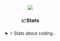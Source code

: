 <div align="center">
  
<p align="center">
  <img src="https://lanyard.cnrad.dev/api/1018290650602553364" />
</p>

### 📈Stats
<details>
    <summary> ⚡ Stats about coding.. </> </summary>
    <br/>

<!--START_SECTION:waka-->
![Code Time](http://img.shields.io/badge/Code%20Time-122%20hrs%2019%20mins-blue)

![Profile Views](http://img.shields.io/badge/Profile%20Views-3-blue)

**🐱 My GitHub Data** 

> 📦 1.2 MB Used in GitHub's Storage 
 > 
> 🏆 6 Contributions in the Year 2025
 > 
> 💼 Opted to Hire
 > 
> 📜 5 Public Repositories 
 > 
> 🔑 19 Private Repositories 
 > 
**I'm an Early 🐤** 

```text
🌞 Morning                26 commits          ██░░░░░░░░░░░░░░░░░░░░░░░   06.74 % 
🌆 Daytime                185 commits         ████████████░░░░░░░░░░░░░   47.93 % 
🌃 Evening                134 commits         █████████░░░░░░░░░░░░░░░░   34.72 % 
🌙 Night                  41 commits          ███░░░░░░░░░░░░░░░░░░░░░░   10.62 % 
```
📅 **I'm Most Productive on Sunday** 

```text
Monday                   23 commits          █░░░░░░░░░░░░░░░░░░░░░░░░   05.96 % 
Tuesday                  48 commits          ███░░░░░░░░░░░░░░░░░░░░░░   12.44 % 
Wednesday                48 commits          ███░░░░░░░░░░░░░░░░░░░░░░   12.44 % 
Thursday                 59 commits          ████░░░░░░░░░░░░░░░░░░░░░   15.28 % 
Friday                   52 commits          ███░░░░░░░░░░░░░░░░░░░░░░   13.47 % 
Saturday                 69 commits          ████░░░░░░░░░░░░░░░░░░░░░   17.88 % 
Sunday                   87 commits          ██████░░░░░░░░░░░░░░░░░░░   22.54 % 
```


📊 **This Week I Spent My Time On** 

```text
🕑︎ Time Zone: Europe/Berlin

💬 Programming Languages: 
Lua                      13 hrs 56 mins      █████████████████████░░░░   85.00 % 
JavaScript               37 mins             █░░░░░░░░░░░░░░░░░░░░░░░░   03.86 % 
HTML                     28 mins             █░░░░░░░░░░░░░░░░░░░░░░░░   02.94 % 
TypeScript               28 mins             █░░░░░░░░░░░░░░░░░░░░░░░░   02.90 % 
CSS                      24 mins             █░░░░░░░░░░░░░░░░░░░░░░░░   02.46 % 

🔥 Editors: 
VS Code                  16 hrs 23 mins      █████████████████████████   100.00 % 

🐱‍💻 Projects: 
[gamemode]               15 hrs 14 mins      ███████████████████████░░   92.98 % 
proxmox-dashboard        29 mins             █░░░░░░░░░░░░░░░░░░░░░░░░   03.03 % 
Unknown Project          15 mins             ░░░░░░░░░░░░░░░░░░░░░░░░░   01.57 % 
neohost                  14 mins             ░░░░░░░░░░░░░░░░░░░░░░░░░   01.52 % 
proxmox-panel            4 mins              ░░░░░░░░░░░░░░░░░░░░░░░░░   00.48 % 

💻 Operating System: 
Windows                  16 hrs 23 mins      █████████████████████████   100.00 % 
```

**I Mostly Code in JavaScript** 

```text
JavaScript               8 repos             █████████░░░░░░░░░░░░░░░░   34.78 % 
Lua                      6 repos             ███████░░░░░░░░░░░░░░░░░░   26.09 % 
Python                   3 repos             ███░░░░░░░░░░░░░░░░░░░░░░   13.04 % 
TypeScript               2 repos             ██░░░░░░░░░░░░░░░░░░░░░░░   08.70 % 
HTML                     1 repo              █░░░░░░░░░░░░░░░░░░░░░░░░   04.35 % 
```




 Last Updated on 22/01/2025 07:17:30 UTC
<!--END_SECTION:waka-->
</details>
